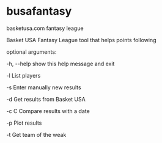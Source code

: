 # busafantasy
basketusa.com fantasy league 

Basket USA Fantasy League tool that helps points following

optional arguments:

  -h, --help  show this help message and exit
  
  -l          List players
  
  -s          Enter manually new results
  
  -d          Get results from Basket USA
  
  -c C        Compare results with a date
  
  -p          Plot results
  
  -t          Get team of the weak
  
